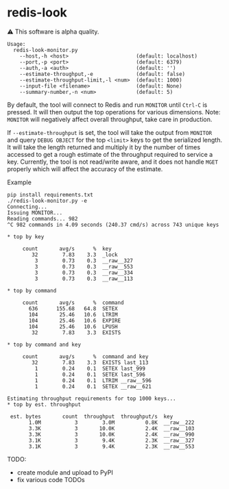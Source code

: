 # redis-look

:warning: This software is alpha quality.

```
Usage:
  redis-look-monitor.py
    --host,-h <host>                      (default: localhost)
    --port,-p <port>                      (default: 6379)
    --auth,-a <auth>                      (default: '')
    --estimate-throughput,-e              (default: false)
    --estimate-throughput-limit,-l <num>  (default: 1000)
    --input-file <filename>               (default: None)
    --summary-number,-n <num>             (default: 5)
```
By default, the tool will connect to Redis and run `MONITOR` until `Ctrl-C` is pressed. It will then output the top operations for various dimensions. Note: `MONITOR` will negatively affect overall throughput, take care in production.

If `--estimate-throughput` is set, the tool will take the output from `MONITOR` and query `DEBUG OBJECT` for the top `<limit>` keys to get the serialized length. It will take the length returned and multiply it by the number of times accessed to get a rough estimate of the throughput required to service a key. Currently, the tool is not read/write aware, and it does not handle `MGET` properly which will affect the accuracy of the estimate.


Example

```
pip install requirements.txt
./redis-look-monitor.py -e
Connecting...
Issuing MONITOR...
Reading commands... 982 
^C 982 commands in 4.09 seconds (240.37 cmd/s) across 743 unique keys

* top by key

     count       avg/s      %  key
        32        7.83    3.3  _lock
         3        0.73    0.3  __raw__327
         3        0.73    0.3  __raw__553
         3        0.73    0.3  __raw__334
         3        0.73    0.3  __raw__113

* top by command

     count       avg/s      %  command
       636      155.68   64.8  SETEX
       104       25.46   10.6  LTRIM
       104       25.46   10.6  EXPIRE
       104       25.46   10.6  LPUSH
        32        7.83    3.3  EXISTS

* top by command and key

     count       avg/s      %  command and key
        32        7.83    3.3  EXISTS last_113
         1        0.24    0.1  SETEX last_999
         1        0.24    0.1  SETEX last_596
         1        0.24    0.1  LTRIM __raw__596
         1        0.24    0.1  SETEX __raw__621

Estimating throughput requirements for top 1000 keys...
* top by est. throughput

 est. bytes       count  throughput  throughput/s  key
       1.0M           3        3.0M          0.8K  __raw__222
       3.3K           3       10.0K          2.4K  __raw__103
       3.3K           3       10.0K          2.4K  __raw__990
       3.1K           3        9.4K          2.3K  __raw__327
       3.1K           3        9.4K          2.3K  __raw__553
```

TODO: 
 - create module and upload to PyPI
 - fix various code TODOs
